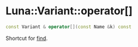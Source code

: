 # Luna::Variant::operator[]

```c++
const Variant & operator[](const Name &k) const
```

Shortcut for [find](class_luna_1_1_variant_1a909a9aaa5b3827381c4de0fd89d4ba16.md). 

